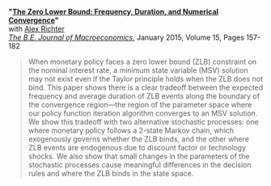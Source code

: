 **"[The Zero Lower Bound: Frequency, Duration, and Numerical Convergence](RT_ZLBconvergence.pdf)"**  
with [Alex Richter](http://www.alexrichterecon.com/)  
<em>[The B.E. Journal of Macroeconomics](http://dx.doi.org/10.1515/bejm-2013-0185)</em>, January 2015, Volume 15, Pages 157-182

> When monetary policy faces a zero lower bound (ZLB) constraint on the nominal interest rate, a minimum state variable (MSV) solution may not exist even if the Taylor principle holds when the ZLB does not bind. This paper shows there is a clear tradeoff between the expected frequency and average duration of ZLB events along the boundary of the convergence region&mdash;the region of the parameter space where our policy function iteration algorithm converges to an MSV solution. We show this tradeoff with two alternative stochastic processes: one where monetary policy follows a 2-state Markov chain, which exogenously governs whether the ZLB binds, and the other where ZLB events are endogenous due to discount factor or technology shocks. We also show that small changes in the parameters of the stochastic processes cause meaningful differences in the decision rules and where the ZLB binds in the state space.